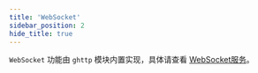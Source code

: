 ```yaml
---
title: 'WebSocket'
sidebar_position: 2
hide_title: true
---
```


`WebSocket` 功能由 `ghttp` 模块内置实现，具体请查看 [WebSocket服务](output/goframe-v2.6-md/WEB服务开发/高级特性/WebSocket服务)。